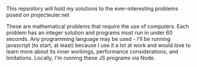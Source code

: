 This repsoitory will hold my solutions to the ever-interesting problems posed on projecteuler.net

These are mathematical problems that require the use of computers.  Each problem has an integer solution and programs must run in under 60 seconds.  Any programming language may be used - I'll be running javascript (to start, at least) because I use it a lot at work and would love to learn more about its inner workings, performance considerations, and limitations. Locally, I'm running these JS programs via Node.
